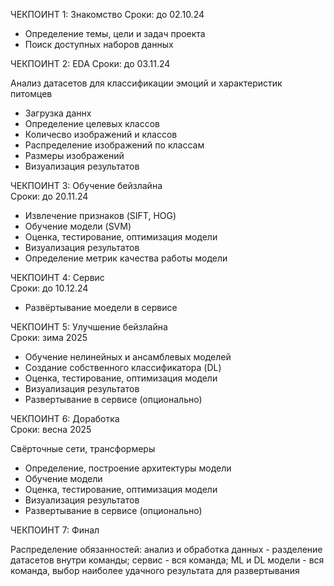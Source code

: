 ﻿ЧЕКПОИНТ 1: Знакомство
Сроки: до 02.10.24 

- Определение темы, цели и задач проекта
- Поиск доступных наборов данных


ЧЕКПОИНТ 2: EDA
Сроки: до 03.11.24

Анализ датасетов для классификации эмоций и характеристик питомцев
- Загрузка даннх
- Определение целевых классов
- Количесво изображений и классов
- Распределение изображений по классам
- Размеры изображений 
- Визуализация результатов   


ЧЕКПОИНТ 3: Обучение бейзлайна     
Сроки: до 20.11.24

- Извлечение признаков (SIFT, HOG)     
- Обучение модели (SVM)
- Оценка, тестирование, оптимизация модели
- Визуализация результатов
- Определение метрик качества работы модели  


ЧЕКПОИНТ 4: Сервис     
Сроки: до 10.12.24

- Развёртывание моедели в сервисе


ЧЕКПОИНТ 5: Улучшение бейзлайна     
Сроки: зима 2025

- Обучение нелинейных и ансамблевых моделей
- Создание собственного классификатора (DL)
- Оценка, тестирование, оптимизация модели
- Визуализация результатов
- Развертывание в сервисе (опционально)    


ЧЕКПОИНТ 6: Доработка     
Сроки: весна 2025

Свёрточные сети, трансформеры
- Определение, построение архитектуры модели
- Обучение модели
- Оценка, тестирование, оптимизация модели 
- Визуализация результатов
- Развертывание в сервисе (опционально)


ЧЕКПОИНТ 7: Финал      


Распределение обязанностей: 
анализ и обработка данных - разделение датасетов внутри команды; 
сервис - вся команда; 
ML и DL модели - вся команда, выбор наиболее удачного результата для развертывания 

